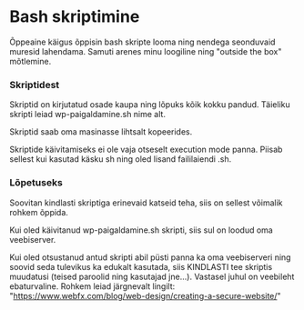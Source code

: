 # Bash skriptimine
Õppeaine käigus õppisin bash skripte looma ning nendega seonduvaid muresid lahendama. Samuti arenes minu loogiline ning "outside the box" mõtlemine.
### Skriptidest
Skriptid on kirjutatud osade kaupa ning lõpuks kõik kokku pandud. Täieliku skripti leiad wp-paigaldamine.sh nime alt.

Skriptid saab oma masinasse lihtsalt kopeerides.

Skriptide käivitamiseks ei ole vaja otseselt execution mode panna. Piisab sellest kui kasutad käsku sh ning oled lisand faililaiendi .sh.
### Lõpetuseks
Soovitan kindlasti skriptiga erinevaid katseid teha, siis on sellest võimalik rohkem õppida.

Kui oled käivitanud wp-paigaldamine.sh skripti, siis sul on loodud oma veebiserver.

Kui oled otsustanud antud skripti abil püsti panna ka oma veebiserveri ning soovid seda tulevikus ka edukalt kasutada, siis KINDLASTI tee skriptis muudatusi (teised paroolid ning kasutajad jne...).
Vastasel juhul on veebileht ebaturvaline.
Rohkem leiad järgnevalt lingilt:
"https://www.webfx.com/blog/web-design/creating-a-secure-website/"
